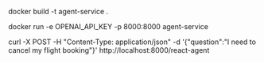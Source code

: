 

docker build -t agent-service .

docker run -e OPENAI_API_KEY -p 8000:8000 agent-service

curl -X POST -H "Content-Type: application/json" -d '{"question":"I need to cancel my flight booking"}' http://localhost:8000/react-agent
